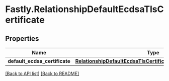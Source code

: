 # Fastly.RelationshipDefaultEcdsaTlsCertificate

## Properties

Name | Type | Description | Notes
------------ | ------------- | ------------- | -------------
**default_ecdsa_certificate** | [**RelationshipDefaultEcdsaTlsCertificateDefaultEcdsaCertificate**](RelationshipDefaultEcdsaTlsCertificateDefaultEcdsaCertificate.md) |  | [optional] 


[[Back to API list]](../../README.md#endpoints) [[Back to README]](../../README.md)
